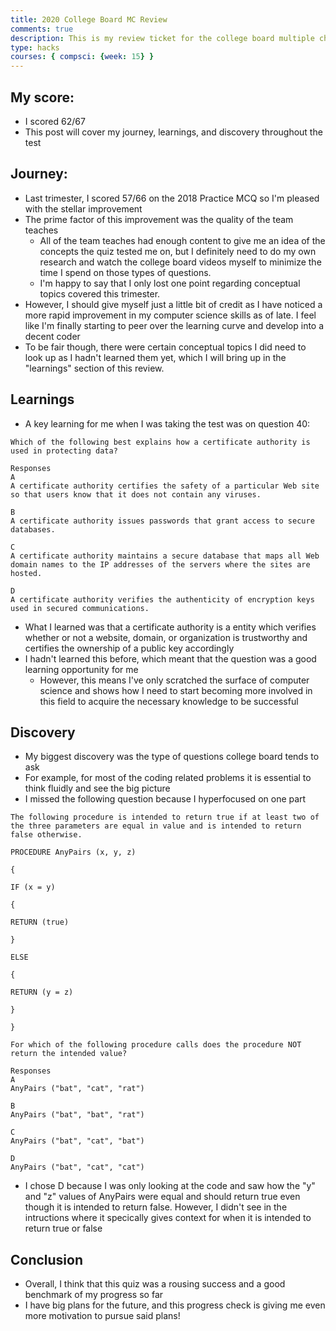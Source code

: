 ```yaml
---
title: 2020 College Board MC Review
comments: true
description: This is my review ticket for the college board multiple choice test I just took
type: hacks
courses: { compsci: {week: 15} }
---
```


## My score:
- I scored 62/67
- This post will cover my journey, learnings, and discovery throughout the test

## Journey:
- Last trimester, I scored 57/66 on the 2018 Practice MCQ so I'm pleased with the stellar improvement
- The prime factor of this improvement was the quality of the team teaches
    - All of the team teaches had enough content to give me an idea of the concepts the quiz tested me on, but I definitely need to do my own research and watch the college board videos myself to minimize the time I spend on those types of questions.
    - I'm happy to say that I only lost one point regarding conceptual topics covered this trimester.
- However, I should give myself just a little bit of credit as I have noticed a more rapid improvement in my computer science skills as of late. I feel like I'm finally starting to peer over the learning curve and develop into a decent coder
- To be fair though, there were certain conceptual topics I did need to look up as I hadn't learned them yet, which I will bring up in the "learnings" section of this review.

## Learnings
- A key learning for me when I was taking the test was on question 40:

```
Which of the following best explains how a certificate authority is used in protecting data?

Responses
A
A certificate authority certifies the safety of a particular Web site so that users know that it does not contain any viruses.

B
A certificate authority issues passwords that grant access to secure databases.

C
A certificate authority maintains a secure database that maps all Web domain names to the IP addresses of the servers where the sites are hosted.

D
A certificate authority verifies the authenticity of encryption keys used in secured communications.
```

- What I learned was that a certificate authority is a entity which verifies whether or not a website, domain, or organization is trustworthy and certifies the ownership of a public key accordingly
- I hadn't learned this before, which meant that the question was a good learning opportunity for me
    - However, this means I've only scratched the surface of computer science and shows how I need to start becoming more involved in this field to acquire the necessary knowledge to be successful

## Discovery
- My biggest discovery was the type of questions college board tends to ask
- For example, for most of the coding related problems it is essential to think fluidly and see the big picture
- I missed the following question because I hyperfocused on one part

```
The following procedure is intended to return true if at least two of the three parameters are equal in value and is intended to return false otherwise.

PROCEDURE AnyPairs (x, y, z)

{

IF (x = y)

{

RETURN (true)

}

ELSE

{

RETURN (y = z)

}

}

For which of the following procedure calls does the procedure NOT return the intended value?

Responses
A
AnyPairs ("bat", "cat", "rat")

B
AnyPairs ("bat", "bat", "rat")

C
AnyPairs ("bat", "cat", "bat")

D
AnyPairs ("bat", "cat", "cat")
```

- I chose D because I was only looking at the code and saw how the "y" and "z" values of AnyPairs were equal and should return true even though it is intended to return false. However, I didn't see in the intructions where it specically gives context for when it is intended to return true or false

## Conclusion
- Overall, I think that this quiz was a rousing success and a good benchmark of my progress so far
- I have big plans for the future, and this progress check is giving me even more motivation to pursue said plans! 